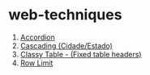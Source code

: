 # web-techniques

1. [Accordion](https://codepen.io/edussilva/pen/bGKGabe)
2. [Cascading (Cidade/Estado)](https://codepen.io/edussilva/pen/qBMMJLy)
3. [Classy Table - (Fixed table headers)](https://codepen.io/edussilva/pen/dygpLNO)
4. [Row Limit](https://codepen.io/edussilva/pen/KaoLKv)
